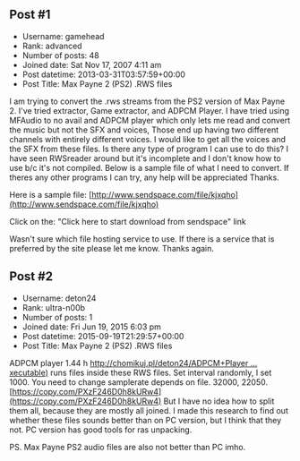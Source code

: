 ## Post #1
- Username: gamehead
- Rank: advanced
- Number of posts: 48
- Joined date: Sat Nov 17, 2007 4:11 am
- Post datetime: 2013-03-31T03:57:59+00:00
- Post Title: Max Payne 2 (PS2) .RWS files

I am trying to convert the .rws streams from the PS2 version of Max Payne 2. I've tried extractor, Game extractor, and ADPCM Player. I have tried using MFAudio to no avail and ADPCM player which only lets me read and convert the music but not the SFX and voices, Those end up having two different channels with entirely different voices. I would like to get all the voices and the SFX from these files. Is there any type of program I can use to do this? I have seen RWSreader around but it's incomplete and I don't know how to use b/c it's not compiled. Below is a sample file of what I need to convert. If theres any other programs I can try, any help will be appreciated Thanks.

Here is a sample file: [http://www.sendspace.com/file/kjxqho](http://www.sendspace.com/file/kjxqho)

Click on the: "Click here to start download from sendspace" link

Wasn't sure which file hosting service to use. If there is a service that is preferred by the site please let me know. Thanks again.
## Post #2
- Username: deton24
- Rank: ultra-n00b
- Number of posts: 1
- Joined date: Fri Jun 19, 2015 6:03 pm
- Post datetime: 2015-09-19T21:29:57+00:00
- Post Title: Max Payne 2 (PS2) .RWS files

ADPCM player 1.44 h
[http://chomikuj.pl/deton24/ADPCM+Player ... xecutable)](http://chomikuj.pl/deton24/ADPCM+Player+v1.44h,4980698944.exe%28executable%29)
runs files inside these RWS files. Set interval randomly, I set 1000.
You need to change samplerate depends on file. 32000, 22050.
[https://copy.com/PXzF246D0h8kURw4](https://copy.com/PXzF246D0h8kURw4)
But I have no idea how to split them all, because they are mostly all joined.
I made this research to find out whether these files sounds better than on PC version, but I think that they not.
PC version has good tools for ras unpacking.

PS. Max Payne PS2 audio files are also not better than PC imho.
